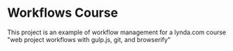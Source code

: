 # Workflows Course

This project is an example of workflow management for a lynda.com course
"web project workflows with gulp.js, git, and browserify"